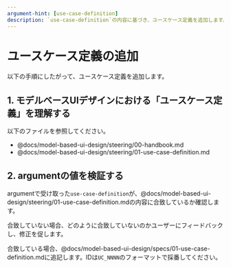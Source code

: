 ```yaml
---
argument-hint: [use-case-definition]
description: `use-case-definition`の内容に基づき、ユースケース定義を追加します。
---
```


# ユースケース定義の追加

以下の手順にしたがって、ユースケース定義を追加します。

## 1. モデルベースUIデザインにおける「ユースケース定義」を理解する

以下のファイルを参照してください。

- @docs/model-based-ui-design/steering/00-handbook.md
- @docs/model-based-ui-design/steering/01-use-case-definition.md

## 2. argumentの値を検証する

argumentで受け取った`use-case-definition`が、@docs/model-based-ui-design/steering/01-use-case-definition.mdの内容に合致しているか確認します。

合致していない場合、どのように合致していないのかユーザーにフィードバックし、修正を促します。

合致している場合、@docs/model-based-ui-design/specs/01-use-case-definition.mdに追記します。IDは`UC_NNNN`のフォーマットで採番してください。
